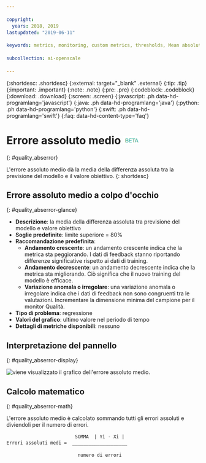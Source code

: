 ```yaml
---

copyright:
  years: 2018, 2019
lastupdated: "2019-06-11"

keywords: metrics, monitoring, custom metrics, thresholds, Mean absolute error

subcollection: ai-openscale

---
```


{:shortdesc: .shortdesc}
{:external: target="_blank" .external}
{:tip: .tip}
{:important: .important}
{:note: .note}
{:pre: .pre}
{:codeblock: .codeblock}
{:download: .download}
{:screen: .screen}
{:javascript: .ph data-hd-programlang='javascript'}
{:java: .ph data-hd-programlang='java'}
{:python: .ph data-hd-programlang='python'}
{:swift: .ph data-hd-programlang='swift'}
{:faq: data-hd-content-type='faq'}

# Errore assoluto medio ![tag beta](images/beta.png)
{: #quality_abserror}

L'errore assoluto medio dà la media della differenza assoluta tra la previsione del modello e il valore obiettivo.
{: shortdesc}

## Errore assoluto medio a colpo d'occhio
{: #quality_abserror-glance}

- **Descrizione**: la media della differenza assoluta tra previsione del modello e valore obiettivo
- **Soglie predefinite**: limite superiore = 80%
- **Raccomandazione predefinita**:
   - **Andamento crescente**: un andamento crescente indica che la metrica sta peggiorando. I dati di feedback stanno riportando differenze significative rispetto ai dati di training.
   - **Andamento decrescente**: un andamento decrescente indica che la metrica sta migliorando. Ciò significa che il nuovo training del modello è efficace.
   - **Variazione anomala o irregolare**: una variazione anomala o irregolare indica che i dati di feedback non sono congruenti tra le valutazioni. Incrementare la dimensione minima del campione per il monitor Qualità.
- **Tipo di problema**: regressione
- **Valori del grafico**: ultimo valore nel periodo di tempo
- **Dettagli di metriche disponibili**: nessuno

## Interpretazione del pannello
{: #quality_abserror-display}

![viene visualizzato il grafico dell'errore assoluto medio.](images/xxxx.png)

## Calcolo matematico
{: #quality_abserror-math}

L'errore assoluto medio è calcolato sommando tutti gli errori assoluti e diviendoli per il numero di errori.

```
                         SOMMA  | Yi - Xi |
Errori assoluti medi =  ____________________

                          numero di errori
```
